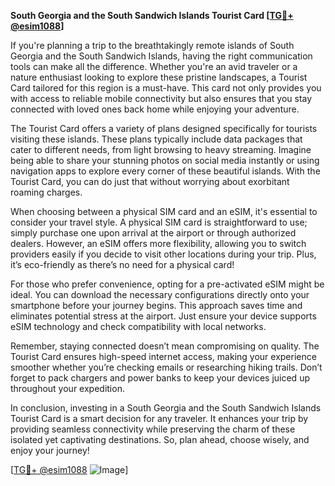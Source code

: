 **South Georgia and the South Sandwich Islands Tourist Card [[TG💪+ @esim1088](https://t.me/s/esim1088)]**

If you're planning a trip to the breathtakingly remote islands of South Georgia and the South Sandwich Islands, having the right communication tools can make all the difference. Whether you're an avid traveler or a nature enthusiast looking to explore these pristine landscapes, a Tourist Card tailored for this region is a must-have. This card not only provides you with access to reliable mobile connectivity but also ensures that you stay connected with loved ones back home while enjoying your adventure.

The Tourist Card offers a variety of plans designed specifically for tourists visiting these islands. These plans typically include data packages that cater to different needs, from light browsing to heavy streaming. Imagine being able to share your stunning photos on social media instantly or using navigation apps to explore every corner of these beautiful islands. With the Tourist Card, you can do just that without worrying about exorbitant roaming charges.

When choosing between a physical SIM card and an eSIM, it's essential to consider your travel style. A physical SIM card is straightforward to use; simply purchase one upon arrival at the airport or through authorized dealers. However, an eSIM offers more flexibility, allowing you to switch providers easily if you decide to visit other locations during your trip. Plus, it’s eco-friendly as there’s no need for a physical card!

For those who prefer convenience, opting for a pre-activated eSIM might be ideal. You can download the necessary configurations directly onto your smartphone before your journey begins. This approach saves time and eliminates potential stress at the airport. Just ensure your device supports eSIM technology and check compatibility with local networks.

Remember, staying connected doesn’t mean compromising on quality. The Tourist Card ensures high-speed internet access, making your experience smoother whether you’re checking emails or researching hiking trails. Don’t forget to pack chargers and power banks to keep your devices juiced up throughout your expedition.

In conclusion, investing in a South Georgia and the South Sandwich Islands Tourist Card is a smart decision for any traveler. It enhances your trip by providing seamless connectivity while preserving the charm of these isolated yet captivating destinations. So, plan ahead, choose wisely, and enjoy your journey! 

[[TG💪+ @esim1088](https://t.me/s/esim1088) ![Image](https://i.postimg.cc/Y0z9fWf4/image.png)]
